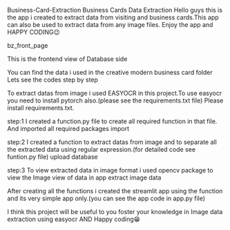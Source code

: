 Business-Card-Extraction
Business Cards Data Extraction Hello guys this is the app i created to extract data from visiting and business cards.This app can also be used to extract data from any image files. Enjoy the app and HAPPY CODING😉

bz_front_page

This is the frontend view of Database side

You can find the data i used in the creative modern business card folder Lets see the codes step by step

To extract datas from image i used EASYOCR in this project.To use easyocr you need to install pytorch also.(please see the requirements.txt file) Please install requirements.txt.

step:1 I created a function.py file to create all required function in that file. And imported all required packages import

step:2 I created a function to extract datas from image and to separate all the extracted data using regular expression.(for detailed code see funtion.py file) upload database

step:3 To view extracted data in image format i used opencv package to view the Image view of data in app extract image data

After creating all the functions i created the streamlit app using the function and its very simple app only.(you can see the app code in app.py file)

I think this project will be useful to you foster your knowledge in Image data extraction using easyocr AND Happy coding😁
